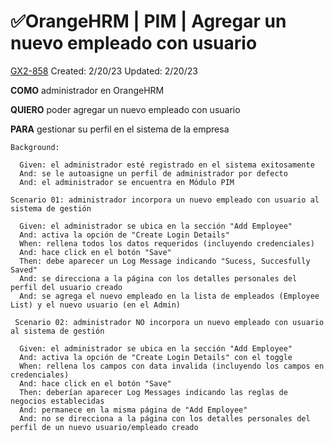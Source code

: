 # ✅OrangeHRM | PIM | Agregar un nuevo empleado con usuario

[GX2-858](https://upexgalaxy9.atlassian.net/browse/GX2-858) Created: 2/20/23 Updated: 2/20/23

**COMO** administrador en OrangeHRM

**QUIERO** poder agregar un nuevo empleado con usuario

**PARA** gestionar su perfil en el sistema de la empresa

```
Background:

  Given: el administrador esté registrado en el sistema exitosamente
  And: se le autoasigne un perfil de administrador por defecto
  And: el administrador se encuentra en Módulo PIM

Scenario 01: administrador incorpora un nuevo empleado con usuario al sistema de gestión

  Given: el administrador se ubica en la sección "Add Employee"
  And: activa la opción de "Create Login Details"
  When: rellena todos los datos requeridos (incluyendo credenciales)
  And: hace click en el botón "Save"
  Then: debe aparecer un Log Message indicando "Sucess, Succesfully Saved"
  And: se direcciona a la página con los detalles personales del perfil del usuario creado
  And: se agrega el nuevo empleado en la lista de empleados (Employee List) y el nuevo usuario (en el Admin)

 Scenario 02: administrador NO incorpora un nuevo empleado con usuario al sistema de gestión

  Given: el administrador se ubica en la sección "Add Employee"
  And: activa la opción de "Create Login Details" con el toggle
  When: rellena los campos con data invalida (incluyendo los campos en credenciales)
  And: hace click en el botón "Save"
  Then: deberían aparecer Log Messages indicando las reglas de negocios establecidas
  And: permanece en la misma página de "Add Employee"
  And: no se direcciona a la página con los detalles personales del perfil de un nuevo usuario/empleado creado
```
